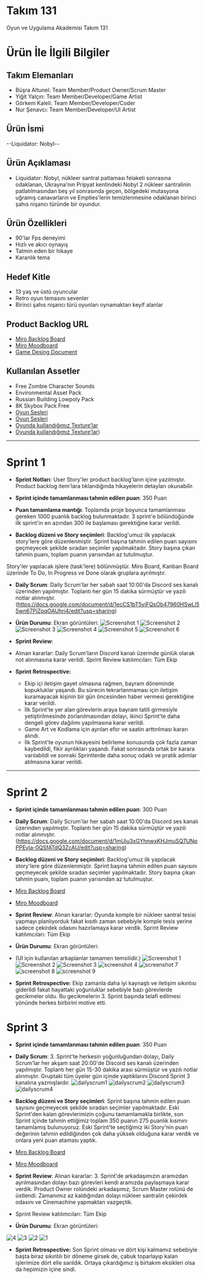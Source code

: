 # **Takım 131**

Oyun ve Uygulama Akademisi Takım 131

# Ürün İle İlgili Bilgiler

## Takım Elemanları

- Büşra Altunel: Team Member/Product Owner/Scrum Master
- Yiğit Yalçın: Team Member/Developer/Game Artist
- Görkem Kaleli: Team Member/Developer/Coder
- Nur Şenavcı: Team Member/Developer/UI Artist

## Ürün İsmi

--Liquidator: Nobyl--

## Ürün Açıklaması

- Liquidator: Nobyl, nükleer santral patlaması felaketi sonrasına odaklanan, Ukrayna'nın Pripyat kentindeki 
Nobyl 2 nükleer santralinin patlatılmasından beş yıl sonrasında geçen, bölgedeki mutasyona uğramış canavarların 
ve Empties'lerin temizlenmesine odaklanan birinci şahıs nişancı türünde bir oyundur.

## Ürün Özellikleri

- 90'lar Fps deneyimi
- Hızlı ve akıcı oynayış
- Tatmin eden bir hikaye
- Karanlık tema

## Hedef Kitle

- 13 yaş ve üstü oyuncular
- Retro oyun temasını sevenler
- Birinci şahıs nişancı türü oyunları oynamaktan keyif alanlar

## Product Backlog URL

- [Miro Backlog Board](https://miro.com/app/board/uXjVO6Xaf2U=/?share_link_id=633709052401)
- [Miro Moodboard](https://miro.com/app/board/uXjVO2DLwP4=/?share_link_id=814631969518)
- [Game Desing Document](https://docs.google.com/document/d/16ENNLMy4iLyZDZlZeuvmyq_wKJYy9C5D/edit?usp=sharing&ouid=116119319976991765463&rtpof=true&sd=true)

## Kullanılan Assetler

- Free Zombie Character Sounds
- Environmental Asset Pack 
- Russian Building Lowpoly Pack
- 8K Skybox Pack Free
- [Oyun Sesleri](https://opengameart.org/)
- [Oyun Sesleri](https://freesound.org/search/?g=1&f=&q=handling&s=Duration+%28short+first%29&w=&advanced=0&page=7#sound)
- [Oyunda kullandığımız Texture’lar](https://www.textures.com/)
- [Oyunda kullandığımız Texture’lar](https://3dtextures.me/))

---

# Sprint 1

- **Sprint Notları**: User Story'ler product backlog'ların içine yazılmıştır. Product backlog item'lara tıklandığında hikayelerin detayları okunabilir.

- **Sprint içinde tamamlanması tahmin edilen puan**: 350 Puan

- **Puan tamamlama mantığı**: Toplamda proje boyunca tamamlanması gereken 1000 puanlık backlog bulunmaktadır. 3 sprint'e bölündüğünde ilk sprint'in en azından 300 ile başlaması gerektiğine karar verildi.

- **Backlog düzeni ve Story seçimleri**: Backlog'umuz ilk yapılacak story'lere göre düzenlenmiştir. Sprint başına tahmin edilen puan sayısını geçmeyecek şekilde sıradan seçimler yapılmaktadır. Story başına çıkan tahmin puanı, toplam puanın yarısından az tutulmuştur. 

Story'ler yapılacak işlere (task'lere) bölünmüştür. Miro Board, Kanban Board üzerinde To Do, In Progress ve Done olarak gruplara ayrılmıştır.

- **Daily Scrum**: Daily Scrum'lar her sabah saat 10:00'da Discord ses kanalı üzerinden yapılmıştır. Toplantı her gün 15 dakika sürmüştür ve yazılı notlar alınmıştır. 
(https://docs.google.com/document/d/1ecCS1bT5yiFQsOb47960HSwLl55wn67PiZpqOAUhri4/edit?usp=sharing)


- **Ürün Durumu**: Ekran görüntüleri:
![Screenshot 1](https://user-images.githubusercontent.com/77441088/167476346-e922d48b-ffce-4b44-a5a3-598bcb7fe49c.png)
![Screenshot 2](https://user-images.githubusercontent.com/77441088/167475009-33fc21bd-8bb2-457c-9322-7af10106abd9.png)
![Screenshot 3](https://user-images.githubusercontent.com/77441088/167475793-2edea7bc-0612-4a88-b6a1-947568b40b6e.png)
![Screenshot 4](https://user-images.githubusercontent.com/77441088/167476462-5772a8f3-71b2-4de6-bce1-6bcb4acf3861.png)
![Screenshot 5](https://user-images.githubusercontent.com/77441088/167476663-e5310043-8937-4cbe-af1f-8bceb9934750.png)
![Screenshot 6](https://user-images.githubusercontent.com/77441088/167477039-9ff36e8c-5261-4c4c-975f-717462d51306.png)


- **Sprint Review**: 
- Alınan kararlar: Daily Scrum'ların Discord kanalı üzerinde günlük olarak not alınmasına karar verildi. Sprint Review katılımcıları: Tüm Ekip

- **Sprint Retrospective:**
  - Ekip içi iletişim gayet olmasına rağmen, bayram döneminde kopukluklar yaşandı. Bu sürecin tekrarlanmaması için iletişim kuramayacak kişinin bir gün öncesinden haber vermesi gerektiğine karar verildi.
  - İlk Sprint'te yer alan görevlerin araya bayram tatili girmesiyle yetiştirilmesinde zorlanılmasından dolayı, ikinci Sprint'te daha dengeli görev dağılımı yapılmasına karar verildi.
  - Game Art ve Kodlama için ayrılan efor ve saatin arttırılması kararı alındı. 
  - İlk Sprint'te oyunun hikayesini belirleme konusunda çok fazla zaman kaybedildi, fikir ayrılıkları yaşandı. Fakat sonrasında ortak bir karara varılabildi ve sonraki Sprintlerde daha sonuç odaklı ve pratik adımlar atılmasına karar verildi.


---

# Sprint 2

- **Sprint içinde tamamlanması tahmin edilen puan**: 300 Puan
- **Daily Scrum**: Daily Scrum'lar her sabah saat 10:00'da Discord ses kanalı üzerinden yapılmıştır. Toplantı her gün 15 dakika sürmüştür ve yazılı notlar alınmıştır. (https://docs.google.com/document/d/1mUiu3xGYhnwxKHJmuSQ7UNpPPEyla-0QSfATdQ3ZcAU/edit?usp=sharing)
- **Backlog düzeni ve Story seçimleri**: Backlog'umuz ilk yapılacak story'lere göre düzenlenmiştir. Sprint başına tahmin edilen puan sayısını geçmeyecek şekilde sıradan seçimler yapılmaktadır. Story başına çıkan tahmin puanı, toplam puanın yarısından az tutulmuştur. 
- [Miro Backlog Board](https://miro.com/app/board/uXjVO6Xaf2U=/?share_link_id=633709052401)
- [Miro Moodboard](https://miro.com/app/board/uXjVO2DLwP4=/?share_link_id=814631969518)
- **Sprint Review**: 
Alınan kararlar: Oyunda komple bir nükleer santral tesisi yapmayı planlıyorduk fakat kısıtlı zaman sebebiyle komple tesis yerine sadece çekirdek odasını hazırlamaya karar verdik. Sprint Review katılımcıları: Tüm Ekip

- **Ürün Durumu**: Ekran görüntüleri:
- (UI için kullanılan arkaplanlar tamamen temsilidir.)
![Screenshot 1](https://user-images.githubusercontent.com/77441088/169896705-33ee4144-4f08-4609-bae1-b7e06256eb4e.PNG)
![Screenshot 2](https://user-images.githubusercontent.com/77441088/169896846-f65df624-026d-4dfb-a908-97e1666dfffd.PNG)
![Screenshot 3](https://user-images.githubusercontent.com/77441088/169897032-a837c1ad-1db1-411c-916e-1ed4fbf5aca8.PNG)
![screenshot 4](https://user-images.githubusercontent.com/77441088/169897515-7f21b752-50df-41fb-8e15-081d509189d9.png)
![screenshot 7](https://user-images.githubusercontent.com/77441088/169898161-cf6eab07-eb68-4b46-bae5-c2def89cd924.png)
![screenshot 8](https://user-images.githubusercontent.com/77441088/169898303-2d97ef9b-b733-439f-a7ae-ef0583790eb5.png)
![screenshot 9](https://user-images.githubusercontent.com/77441088/169898562-238328b2-c026-4978-8e24-fdf5fde173b7.png)


- **Sprint Retrospective:** Ekip zamanla daha iyi kaynaştı ve iletişim sıkıntısı giderildi fakat hayattaki yoğunluklar sebebiyle bazı görevlerde gecikmeler oldu. Bu gecikmelerin 3. Sprint başında telafi edilmesi yönünde herkes birbirini motive etti. 



# Sprint 3

- **Sprint içinde tamamlanması tahmin edilen puan**: 350 Puan
- **Daily Scrum**: 3. Sprint'te herkesin yoğunluğundan dolayı, Daily Scrum'lar her akşam saat 20:00'de Discord ses kanalı üzerinden yapılmıştır. Toplantı her gün 15-30 dakika arası sürmüştür ve yazılı notlar alınmıştır. Gruptaki tüm üyeler gün içinde yaptıklarını Discord Sprint 3 kanalına yazmışlardır.
![dailyscrum1](https://user-images.githubusercontent.com/93131711/172041125-5cb33590-9b91-41f0-ab45-f81102e91860.png)
![dailyscrum2](https://user-images.githubusercontent.com/93131711/172041148-61c7cc0d-7ca4-4550-b6ea-d4d628bfc1ee.png)
![dailyscrum3](https://user-images.githubusercontent.com/93131711/172041162-3631ea72-c4a1-45d5-840f-8fa6fe9b7e40.png)
![dailyscrum4](https://user-images.githubusercontent.com/93131711/172041186-31b1fce8-e427-484a-9a87-4224dd60c4fb.png)

- **Backlog düzeni ve Story seçimleri**: Sprint başına tahmin edilen puan sayısını geçmeyecek şekilde sıradan seçimler yapılmaktadır. Eski Sprint'den kalan görevlerimizin çoğunu tamamlamakla birlikte, son Sprint içinde tahmin ettiğimiz toplam 350 puanın 275 puanlık kısmını tamamlamış bulunuyoruz. 
Eski Sprint'te seçtiğimiz iki Story'nin puan değerinin tahmin edildiğinden çok daha yüksek olduğuna karar verdik ve onlara yeni puan ataması yaptık.
-  [Miro Backlog Board](https://miro.com/app/board/uXjVO6Xaf2U=/?share_link_id=633709052401)
-  [Miro Moodboard](https://miro.com/app/board/uXjVO2DLwP4=/?share_link_id=814631969518)


- **Sprint Review**: 
Alınan kararlar: 3. Sprint'de arkadaşımızın aramızdan ayrılmasından dolayı bazı görevleri kendi aramızda paylaşmaya karar verdik. Product Owner rolündeki arkadaşımız, Scrum Master rolünü de üstlendi. Zamanımız az kaldığından dolayı nükleer santralin çekirdek odasını ve Cinemachine yapmaktan vazgeçtik. 
- Sprint Review katılımcıları: Tüm Ekip

- **Ürün Durumu**: Ekran görüntüleri:

![4](https://user-images.githubusercontent.com/93131711/172230486-ad00919c-e542-46d2-a711-5097e0b20f65.PNG)
![3](https://user-images.githubusercontent.com/93131711/172230522-b8b1023c-7085-41f1-929e-67ab847ffde3.PNG)
![2](https://user-images.githubusercontent.com/93131711/172230537-1aaf964c-d74a-428d-a97f-5930236d280b.PNG)
![1](https://user-images.githubusercontent.com/93131711/172230547-ebd10758-14c6-487b-926c-62bd3afcb883.PNG)

- **Sprint Retrospective:** Son Sprint olması ve dört kişi kalmamız sebebiyle başta biraz sıkıntılı bir döneme girsek de, çabuk toparlayıp kalan işlerimize dört elle sarıldık. Ortaya çıkardığımız iş birtakım eksikleri olsa da hepimizin içine sindi. 
